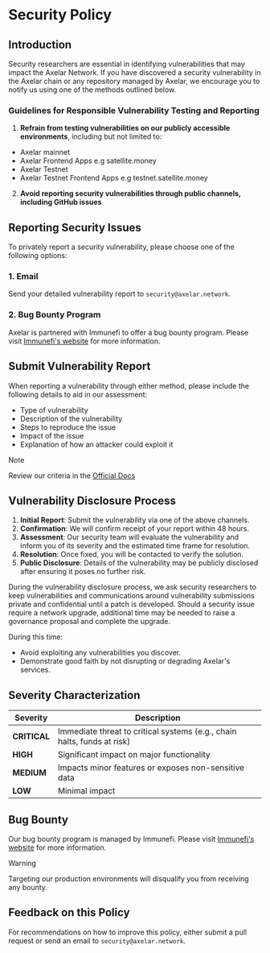  # Security Policy

## Introduction

Security researchers are essential in identifying vulnerabilities that may impact the Axelar Network. If you have discovered a security vulnerability in the Axelar chain or any repository managed by Axelar, we encourage you to notify us using one of the methods outlined below.

### Guidelines for Responsible Vulnerability Testing and Reporting

1. **Refrain from testing vulnerabilities on our publicly accessible environments**, including but not limited to:
  - Axelar mainnet
  - Axelar Frontend Apps e.g satellite.money
  - Axelar Testnet
  - Axelar Testnet Frontend Apps e.g testnet.satellite.money

2. **Avoid reporting security vulnerabilities through public channels, including GitHub issues**

## Reporting Security Issues

To privately report a security vulnerability, please choose one of the following options:

### 1. Email

Send your detailed vulnerability report to `security@axelar.network`.

### 2. Bug Bounty Program

Axelar is partnered with Immunefi to offer a bug bounty program. Please visit [Immunefi's website](https://immunefi.com/bug-bounty/axelarnetwork/information/) for more information.

## Submit Vulnerability Report

When reporting a vulnerability through either method, please include the following details to aid in our assessment:

- Type of vulnerability
- Description of the vulnerability
- Steps to reproduce the issue
- Impact of the issue
- Explanation of how an attacker could exploit it

> [!NOTE]
> Review our criteria in the [Official Docs](https://docs.axelar.dev/resources/bug-bounty/#vulnerability-criteria)

## Vulnerability Disclosure Process

1. **Initial Report**: Submit the vulnerability via one of the above channels.
2. **Confirmation**: We will confirm receipt of your report within 48 hours.
3. **Assessment**: Our security team will evaluate the vulnerability and inform you of its severity and the estimated time frame for resolution.
4. **Resolution**: Once fixed, you will be contacted to verify the solution.
5. **Public Disclosure**: Details of the vulnerability may be publicly disclosed after ensuring it poses no further risk.

During the vulnerability disclosure process, we ask security researchers to keep vulnerabilities and communications around vulnerability submissions private and confidential until a patch is developed. Should a security issue require a network upgrade, additional time may be needed to raise a governance proposal and complete the upgrade.

During this time:

- Avoid exploiting any vulnerabilities you discover.
- Demonstrate good faith by not disrupting or degrading Axelar's services.

## Severity Characterization

| Severity     | Description                                                             |
|--------------|-------------------------------------------------------------------------|
| **CRITICAL** | Immediate threat to critical systems (e.g., chain halts, funds at risk) |
| **HIGH**     | Significant impact on major functionality                               |
| **MEDIUM**   | Impacts minor features or exposes non-sensitive data                    |
| **LOW**      | Minimal impact                                                          |

## Bug Bounty

Our bug bounty program is managed by Immunefi. Please visit [Immunefi's website](https://immunefi.com/bug-bounty/axelarnetwork/information/) for more information.

> [!WARNING]
> Targeting our production environments will disqualify you from receiving any bounty.

## Feedback on this Policy

For recommendations on how to improve this policy, either submit a pull request or send an email to `security@axelar.network`.
